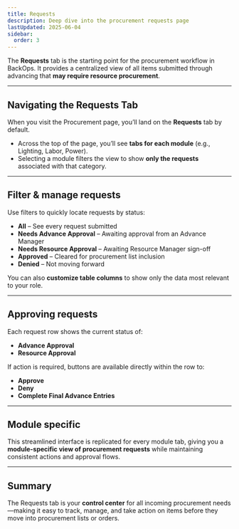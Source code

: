 ```yaml
---
title: Requests
description: Deep dive into the procurement requests page
lastUpdated: 2025-06-04
sidebar:
  order: 3
---
```


The **Requests** tab is the starting point for the procurement workflow in BackOps. It provides a centralized view of all items submitted through advancing that **may require resource procurement**.

---

## Navigating the Requests Tab

When you visit the Procurement page, you’ll land on the **Requests** tab by default.

- Across the top of the page, you’ll see **tabs for each module** (e.g., Lighting, Labor, Power).
- Selecting a module filters the view to show **only the requests** associated with that category.

---

## Filter & manage requests

Use filters to quickly locate requests by status:

- **All** – See every request submitted
- **Needs Advance Approval** – Awaiting approval from an Advance Manager
- **Needs Resource Approval** – Awaiting Resource Manager sign-off
- **Approved** – Cleared for procurement list inclusion
- **Denied** – Not moving forward

You can also **customize table columns** to show only the data most relevant to your role.

---

## Approving requests

Each request row shows the current status of:

- **Advance Approval**
- **Resource Approval**

If action is required, buttons are available directly within the row to:

- **Approve**
- **Deny**
- **Complete Final Advance Entries**

---

## Module specific

This streamlined interface is replicated for every module tab, giving you a **module-specific view of procurement requests** while maintaining consistent actions and approval flows.

---

## Summary

The Requests tab is your **control center** for all incoming procurement needs—making it easy to track, manage, and take action on items before they move into procurement lists or orders.
